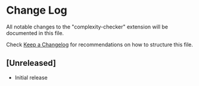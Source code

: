 # Change Log

All notable changes to the "complexity-checker" extension will be documented in this file.

Check [Keep a Changelog](http://keepachangelog.com/) for recommendations on how to structure this file.

## [Unreleased]

- Initial release